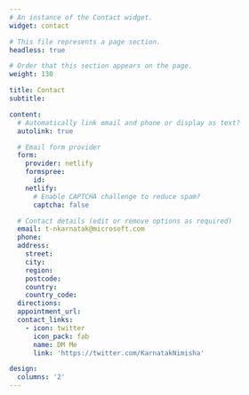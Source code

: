 ```yaml
---
# An instance of the Contact widget.
widget: contact

# This file represents a page section.
headless: true

# Order that this section appears on the page.
weight: 130

title: Contact
subtitle:

content:
  # Automatically link email and phone or display as text?
  autolink: true

  # Email form provider
  form:
    provider: netlify
    formspree:
      id:
    netlify:
      # Enable CAPTCHA challenge to reduce spam?
      captcha: false

  # Contact details (edit or remove options as required)
  email: t-nkarnatak@microsoft.com
  phone: 
  address:
    street: 
    city: 
    region: 
    postcode:
    country:
    country_code:
  directions:
  appointment_url: 
  contact_links:
    - icon: twitter
      icon_pack: fab
      name: DM Me
      link: 'https://twitter.com/KarnatakNimisha'

design:
  columns: '2'
---
```

